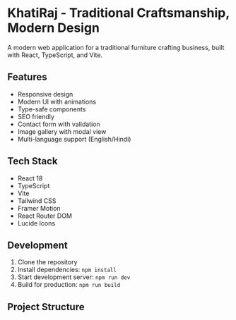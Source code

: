 # KhatiRaj - Traditional Craftsmanship, Modern Design

A modern web application for a traditional furniture crafting business, built with React, TypeScript, and Vite.

## Features

- Responsive design
- Modern UI with animations
- Type-safe components
- SEO friendly
- Contact form with validation
- Image gallery with modal view
- Multi-language support (English/Hindi)

## Tech Stack

- React 18
- TypeScript
- Vite
- Tailwind CSS
- Framer Motion
- React Router DOM
- Lucide Icons

## Development

1. Clone the repository
2. Install dependencies: `npm install`
3. Start development server: `npm run dev`
4. Build for production: `npm run build`

## Project Structure